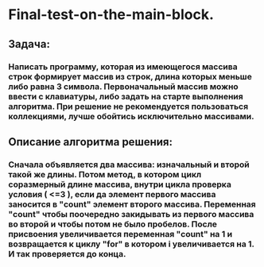 # Final-test-on-the-main-block.
## Задача:
### Написать программу, которая из имеющегося массива строк формирует массив из строк, длина которых меньше либо равна 3 символа. Первоначальный массив можно ввести с клавиатуры, либо задать на старте выполнения алгоритма. При решение не рекомендуется пользоваться коллекциями, лучше обойтись исключительно массивами.
## Описание алгоритма решения:
### Сначала объявляется два массива: изначальный и второй такой же длины. Потом метод, в котором цикл соразмерный длине массива, внутри цикла проверка условия ( <=3 ), если да элемент первого массива заносится в "count" элемент второго массива. Переменная "count" чтобы поочередно закидывать из первого массива во второй и чтобы потом не было пробелов. После присвоения увеличивается переменная "count" на 1 и возвращается к циклу "for" в котором i увеличивается на 1. И так проверяется до конца.

